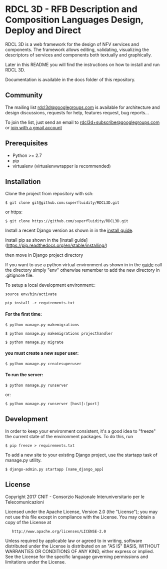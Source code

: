 # RDCL 3D - RFB Description and Composition Languages Design, Deploy and Direct 

RDCL 3D is a web framework for the design of NFV services and components. The framework allows editing,
validating, visualizing the descriptors of services and components both textually and graphically.

Later in this README you will find the instructions on how to install and run RDCL 3D.

Documentation is available in the docs folder of this repository.


Community
-------------

The mailing list rdcl3d@googlegroups.com is available for architecture and design discussions,
requests for help, features request, bug reports...

To join the list, just send an email to rdcl3d+subscribe@googlegroups.com or [join with a gmail account](https://groups.google.com/forum/#!forum/rdcl3d)

Prerequisites
-------------

- Python >= 2.7
- pip
- virtualenv (virtualenvwrapper is recommended)

Installation
------------

Clone the project from repository with ssh:
    
    $ git clone git@github.com:superfluidity/RDCL3D.git
    
or https:

    $ git clone https://github.com/superfluidity/RDCL3D.git
    
Install a recent Django version as shown in in the [install guide](https://docs.djangoproject.com/en/1.9/intro/install/).

Install pip as shown in the [install guide] (https://pip.readthedocs.org/en/stable/installing/)

then move in Django project directory

If you want to use a python virtual environment as shown in in the [guide](http://docs.python-guide.org/en/latest/dev/virtualenvs/)
call the directory simply "env" otherwise remember to add the new directory in .gitignore file.

To setup a local development environment::

    source env/bin/activate

    pip install -r requirements.txt

#### For the first time:

    $ python manage.py makemigrations

    $ python manage.py makemigrations projecthandler

    $ python manage.py migrate

#### you must create a new super user:

    $ python manage.py createsuperuser


#### To run the server:

    $ python manage.py runserver
or:
    
    $ python manage.py runserver [host]:[port] 



Development
-------

In order to keep your environment consistent, it's a good idea to "freeze" the current state of the environment packages. 
To do this, run

    $ pip freeze > requirements.txt

To add a new site to your existing Django project, use the startapp task of manage.py utility.

    $ django-admin.py startapp [name_django_app]

License
-------

   Copyright 2017 CNIT - Consorzio Nazionale Interuniversitario per le Telecomunicazioni

   Licensed under the Apache License, Version 2.0 (the "License");
   you may not use this file except in compliance with the License.
   You may obtain a copy of the License at

       http://www.apache.org/licenses/LICENSE-2.0

   Unless required by applicable law or agreed to in writing, software
   distributed under the License is distributed on an "AS IS" BASIS,
   WITHOUT WARRANTIES OR CONDITIONS OF ANY KIND, either express or implied.
   See the License for the specific language governing permissions and
   limitations under the License.
